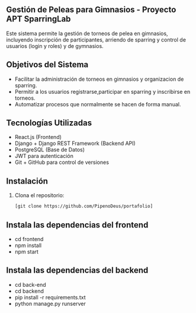## Gestión de Peleas para Gimnasios - Proyecto APT SparringLab

Este sistema permite la gestión de torneos de pelea en gimnasios, incluyendo inscripción de participantes, arriendo de sparring y control de usuarios (login y roles) y de gymnasios.

## Objetivos del Sistema

- Facilitar la administración de torneos en gimnasios y organizacion de sparring.
- Permitir a los usuarios registrarse,participar en sparring y inscribirse en torneos.
- Automatizar procesos que normalmente se hacen de forma manual.

## Tecnologías Utilizadas

- React.js (Frontend)
- Django + Django REST Framework (Backend API)
- PostgreSQL (Base de Datos)
- JWT para autenticación
- Git + GitHub para control de versiones

## Instalación

1. Clona el repositorio:
   ```bash
   [git clone https://github.com/PipenoDeus/portafolio]

## Instala las dependencias del frontend

- cd frontend
- npm install
- npm start

## Instala las dependencias del backend

- cd back-end
- cd backend
- pip install -r requirements.txt
- python manage.py runserver
